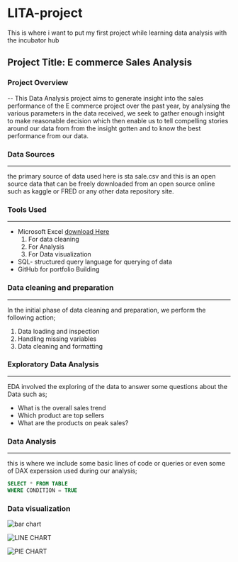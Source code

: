 # LITA-project
This is where i want to put my first project while learning data analysis with the incubator hub
## Project Title: E commerce Sales Analysis

### Project Overview
--
This Data Analysis project aims to generate insight into the sales performance of the E commerce project over the past year, by analysing the various parameters in the data received, we seek to gather enough insight to make reasonable decision which then enable us to tell compelling stories around our data from from the insight gotten and to know the best performance from our data.

### Data Sources
---
the primary source of data used here is sta sale.csv and this is an open source data that can be freely downloaded from an open source online such as kaggle or FRED or any other data repository site.

### Tools Used
---
- Microsoft Excel [download Here](https://www.microsoft.com)
  1.  For data cleaning
  2.  For Analysis
  3.  For Data visualization    
- SQL- structured query language for querying of data
- GitHub for portfolio Building

 ### Data cleaning and preparation
 ---
 In the initial phase of data cleaning and preparation, we perform the following action;
 1. Data loading and inspection
 2. Handling missing variables
 3. Data cleaning and formatting

 ### Exploratory Data Analysis
---
 EDA involved the exploring of the data to answer some questions about the Data such as;
 - What is the overall sales trend
 - Which product are top sellers
 - What are the products on peak sales?

### Data Analysis
---
this is where we include some basic lines of code or queries or even some of DAX experssion used during our analysis;
```SQL
SELECT * FROM TABLE
WHERE CONDITION = TRUE
```



### Data visualization


![bar chart](https://github.com/user-attachments/assets/24710b47-3206-41ca-ab69-fe4333c919ab)



![LINE CHART](https://github.com/user-attachments/assets/39f14283-18ed-4d32-a8db-6c7a01c5d2d2)



![PIE CHART](https://github.com/user-attachments/assets/9afd6d76-5f6e-41fb-970d-633d1afd84e8)
